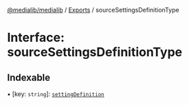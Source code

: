 [@medialib/medialib](../README.md) / [Exports](../modules.md) / sourceSettingsDefinitionType

# Interface: sourceSettingsDefinitionType

## Indexable

▪ [key: `string`]: [`settingDefinition`](settingDefinition.md)
